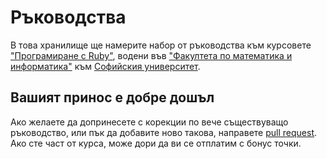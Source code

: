 # Ръководства

В това хранилище ще намерите набор от ръководства към курсовете ["Програмиране с Ruby"](http://fmi.ruby.bg/), водени във ["Факултета по математика и информатика"](http://fmi.uni-sofia.bg/) към [Софийския университет](http://uni-sofia.bg/).

## Вашият принос е добре дошъл

Ако желаете да допринесете с корекции по вече съществуващо ръководство, или пък да добавите ново такова, направете [pull request](/fmi/ruby-course-guides/pulls). Ако сте част от курса, може дори да ви се отплатим с бонус точки.
